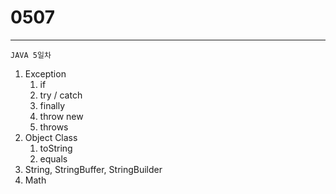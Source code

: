 # 0507

---

```
JAVA 5일차
```

1. Exception
   1. if
   2. try / catch
   3. finally
   4. throw new
   5. throws
2. Object Class
   1. toString
   2. equals
3. String, StringBuffer, StringBuilder
4. Math
